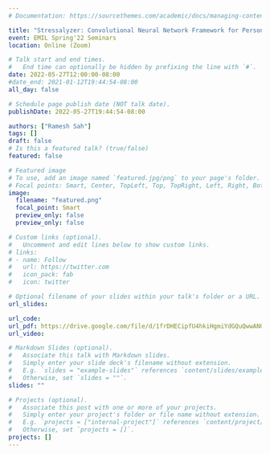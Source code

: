 ```yaml
---
# Documentation: https://sourcethemes.com/academic/docs/managing-content/

title: "Stressalyzer: Convolutional Neural Network Framework for Personalized Stress Classification"
event: EMIL Spring'22 Seminars
location: Online (Zoom)

# Talk start and end times.
#   End time can optionally be hidden by prefixing the line with `#`.
date: 2022-05-27T12:00:00-08:00
#date_end: 2021-01-12T19:44:54-08:00
all_day: false

# Schedule page publish date (NOT talk date).
publishDate: 2022-05-27T19:44:54-08:00

authors: ["Ramesh Sah"]
tags: []
draft: false
# Is this a featured talk? (true/false)
featured: false

# Featured image
# To use, add an image named `featured.jpg/png` to your page's folder.
# Focal points: Smart, Center, TopLeft, Top, TopRight, Left, Right, BottomLeft, Bottom, BottomRight.
image:
  filename: "featured.png"
  focal_point: Smart
  preview_only: false
  preview_only: false

# Custom links (optional).
#   Uncomment and edit lines below to show custom links.
# links:
# - name: Follow
#   url: https://twitter.com
#   icon_pack: fab
#   icon: twitter

# Optional filename of your slides within your talk's folder or a URL.
url_slides:

url_code:
url_pdf: https://drive.google.com/file/d/1frDHECipfU4hkiHgmiYdGQuQwwANOS_4/view?usp=sharing
url_video:

# Markdown Slides (optional).
#   Associate this talk with Markdown slides.
#   Simply enter your slide deck's filename without extension.
#   E.g. `slides = "example-slides"` references `content/slides/example-slides.md`.
#   Otherwise, set `slides = ""`.
slides: ""

# Projects (optional).
#   Associate this post with one or more of your projects.
#   Simply enter your project's folder or file name without extension.
#   E.g. `projects = ["internal-project"]` references `content/project/deep-learning/index.md`.
#   Otherwise, set `projects = []`.
projects: []
---
```

